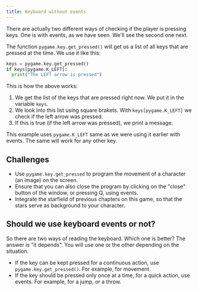 ```yaml
---
title: Keyboard without events
---
```


There are actually two different ways of checking if the player is pressing keys. One is with events, as we have seen. We'll see the second one next.

The function `pygame.key.get_pressed()` will get us a list of all keys that are pressed at the time. We use it like this:

```python
keys = pygame.key.get_pressed()
if keys[pygame.K_LEFT]:
  print("The LEFT arrow is pressed")
```

This is how the above works:

1. We get the list of the keys that are pressed right now. We put it in the variable `keys`.
2. We look into this list using square brakets. With `keys[pygame.K_LEFT]` we check if the left arrow was pressed.
3. If this is true (if the left arrow was pressed), we print a message.

This example uses `pygame.K_LEFT` same as we were using it earlier with events. The same will work for any other key.

## Challenges

* Use `pygame.key.get_pressed` to program the movement of a character (an image) on the screen.
* Ensure that you can also close the program by clicking on the "close" button of the window, or pressing Q, using events.
* Integrate the starfield of previous chapters on this game, so that the stars serve as background to your character.

## Should we use keyboard events or not?

So there are two ways of reading the keyboard. Which one is better? The answer is "it depends". You will use one or the other depending on the situation.

  * If the key can be kept pressed for a continuous action, use `pygame.key.get_pressed()`. For example, for movement.
  * If the key should be pressed only once at a time, for a quick action, use events. For example, for a jump, or a throw.
